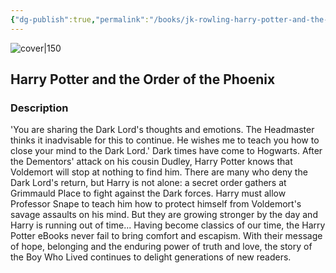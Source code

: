 ```yaml
---
{"dg-publish":true,"permalink":"/books/jk-rowling-harry-potter-and-the-order-of-the-phoenix/","title":"\"Harry Potter and the Order of the Phoenix\"","tags":["Fantasy"]}
---
```




![cover|150](http://books.google.com/books/content?id=zpvysRGsBlwC&printsec=frontcover&img=1&zoom=1&source=gbs_api)

## Harry Potter and the Order of the Phoenix

### Description

'You are sharing the Dark Lord's thoughts and emotions. The Headmaster thinks it inadvisable for this to continue. He wishes me to teach you how to close your mind to the Dark Lord.' Dark times have come to Hogwarts. After the Dementors' attack on his cousin Dudley, Harry Potter knows that Voldemort will stop at nothing to find him. There are many who deny the Dark Lord's return, but Harry is not alone: a secret order gathers at Grimmauld Place to fight against the Dark forces. Harry must allow Professor Snape to teach him how to protect himself from Voldemort's savage assaults on his mind. But they are growing stronger by the day and Harry is running out of time... Having become classics of our time, the Harry Potter eBooks never fail to bring comfort and escapism. With their message of hope, belonging and the enduring power of truth and love, the story of the Boy Who Lived continues to delight generations of new readers.
```
